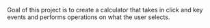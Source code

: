 Goal of this project is to create a calculator that takes in click and key events and performs operations on what the user selects.